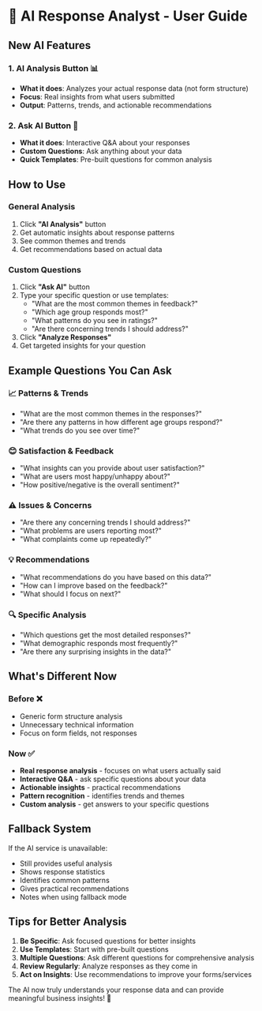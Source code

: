 # 🤖 AI Response Analyst - User Guide

## New AI Features

### 1. **AI Analysis Button** 📊
- **What it does**: Analyzes your actual response data (not form structure)
- **Focus**: Real insights from what users submitted
- **Output**: Patterns, trends, and actionable recommendations

### 2. **Ask AI Button** 💬
- **What it does**: Interactive Q&A about your responses
- **Custom Questions**: Ask anything about your data
- **Quick Templates**: Pre-built questions for common analysis

## How to Use

### **General Analysis**
1. Click **"AI Analysis"** button
2. Get automatic insights about response patterns
3. See common themes and trends
4. Get recommendations based on actual data

### **Custom Questions**
1. Click **"Ask AI"** button
2. Type your specific question or use templates:
   - "What are the most common themes in feedback?"
   - "Which age group responds most?"
   - "What patterns do you see in ratings?"
   - "Are there concerning trends I should address?"
3. Click **"Analyze Responses"**
4. Get targeted insights for your question

## Example Questions You Can Ask

### **📈 Patterns & Trends**
- "What are the most common themes in the responses?"
- "Are there any patterns in how different age groups respond?"
- "What trends do you see over time?"

### **😊 Satisfaction & Feedback**
- "What insights can you provide about user satisfaction?"
- "What are users most happy/unhappy about?"
- "How positive/negative is the overall sentiment?"

### **⚠️ Issues & Concerns**
- "Are there any concerning trends I should address?"
- "What problems are users reporting most?"
- "What complaints come up repeatedly?"

### **💡 Recommendations**
- "What recommendations do you have based on this data?"
- "How can I improve based on the feedback?"
- "What should I focus on next?"

### **🔍 Specific Analysis**
- "Which questions get the most detailed responses?"
- "What demographic responds most frequently?"
- "Are there any surprising insights in the data?"

## What's Different Now

### **Before** ❌
- Generic form structure analysis
- Unnecessary technical information
- Focus on form fields, not responses

### **Now** ✅
- **Real response analysis** - focuses on what users actually said
- **Interactive Q&A** - ask specific questions about your data
- **Actionable insights** - practical recommendations
- **Pattern recognition** - identifies trends and themes
- **Custom analysis** - get answers to your specific questions

## Fallback System

If the AI service is unavailable:
- Still provides useful analysis
- Shows response statistics
- Identifies common patterns
- Gives practical recommendations
- Notes when using fallback mode

## Tips for Better Analysis

1. **Be Specific**: Ask focused questions for better insights
2. **Use Templates**: Start with pre-built questions
3. **Multiple Questions**: Ask different questions for comprehensive analysis
4. **Review Regularly**: Analyze responses as they come in
5. **Act on Insights**: Use recommendations to improve your forms/services

The AI now truly understands your response data and can provide meaningful business insights! 🚀